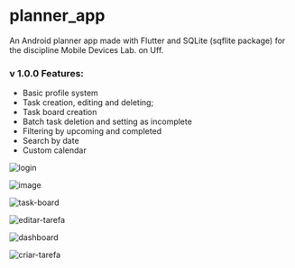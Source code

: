 # planner_app

An Android planner app made with Flutter and SQLite (sqflite package) for the discipline Mobile Devices Lab. on Uff.

### v 1.0.0 Features:

- Basic profile system
- Task creation, editing and deleting;
- Task board creation
- Batch task deletion and setting as incomplete
- Filtering by upcoming and completed
- Search by date
- Custom calendar
  
![login](https://github.com/AlexSTx/flutter-planner-app/assets/42586959/c94a53df-f76c-4a2d-9193-fc3eec073352)

![image](https://github.com/AlexSTx/flutter-planner-app/assets/42586959/76260391-a44d-413c-8373-a66006a7b8fe)

![task-board](https://github.com/AlexSTx/flutter-planner-app/assets/42586959/02a9023d-67c0-4981-95b7-9aa545cb8ec6)

![editar-tarefa](https://github.com/AlexSTx/flutter-planner-app/assets/42586959/8ca5396d-cdd3-4623-b285-d3aa6d5a6949)

![dashboard](https://github.com/AlexSTx/flutter-planner-app/assets/42586959/51a1db23-3d20-4719-a198-4122da0cbc44)

![criar-tarefa](https://github.com/AlexSTx/flutter-planner-app/assets/42586959/4678814a-2d6a-4cea-928b-558633f35a7c)
